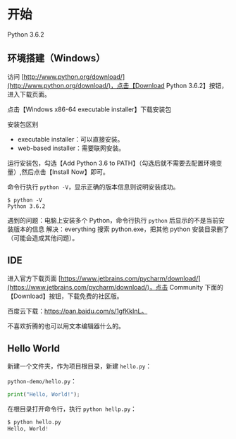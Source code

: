 # 开始

Python 3.6.2

## 环境搭建（Windows）

访问 [http://www.python.org/download/](http://www.python.org/download/)，点击【Download Python 3.6.2】按钮，进入下载页面。

点击【Windows x86-64 executable installer】下载安装包

安装包区别
* executable installer：可以直接安装。
* web-based installer：需要联网安装。

运行安装包，勾选【Add Python 3.6 to PATH】（勾选后就不需要去配置环境变量）,然后点击【Install Now】即可。

命令行执行 `python -V`，显示正确的版本信息则说明安装成功。

```text
$ python -V
Python 3.6.2
```

遇到的问题：电脑上安装多个 Python，命令行执行 `python` 后显示的不是当前安装版本的信息
解决：everything 搜索 python.exe，把其他 python 安装目录删了（可能会造成其他问题）。

## IDE

进入官方下载页面 [https://www.jetbrains.com/pycharm/download/](https://www.jetbrains.com/pycharm/download/)，点击 Community 下面的【Download】按钮，下载免费的社区版。

百度云下载：https://pan.baidu.com/s/1gfKkInL。

不喜欢折腾的也可以用文本编辑器什么的。

## Hello World

新建一个文件夹，作为项目根目录，新建 `hello.py`：

`python-demo/hello.py`：

```python
print("Hello, World!");
```

在根目录打开命令行，执行 `python hellp.py`：

```python
$ python hello.py
Hello, World!
```
